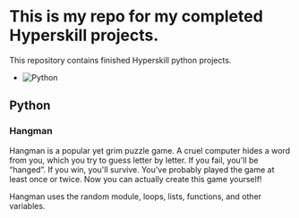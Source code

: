 # This is my repo for my completed Hyperskill projects.

This repository contains finished Hyperskill python projects.
- ![Python](https://img.shields.io/badge/Python-%233776AB?style=flat&logo=python&logoColor=white)

## Python
### Hangman
Hangman is a popular yet grim puzzle game. A cruel computer hides a word from you, which you try to guess letter by letter. If you fail, you'll be “hanged”. If you win, you'll survive. You’ve probably played the game at least once or twice. Now you can actually create this game yourself!

Hangman uses the random module, loops, lists, functions, and other variables.
